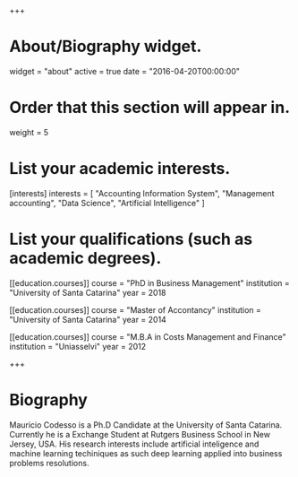 +++
# About/Biography widget.
widget = "about"
active = true
date = "2016-04-20T00:00:00"

# Order that this section will appear in.
weight = 5

# List your academic interests.
[interests]
  interests = [
    "Accounting Information System",
    "Management accounting",
    "Data Science",
    "Artificial Intelligence"
  ]

# List your qualifications (such as academic degrees).
[[education.courses]]
  course = "PhD in Business Management"
  institution = "University of Santa Catarina"
  year = 2018

[[education.courses]]
  course = "Master of Accontancy"
  institution = "University of Santa Catarina"
  year = 2014

[[education.courses]]
  course = "M.B.A in Costs Management and Finance"
  institution = "Uniasselvi"
  year = 2012
 
+++

# Biography

Mauricio Codesso is a Ph.D Candidate at the University of Santa Catarina. Currently he is a Exchange Student at Rutgers Business School in New Jersey, USA. His research interests include artificial inteligence and machine learning techiniques as such deep learning applied into business problems resolutions. 
